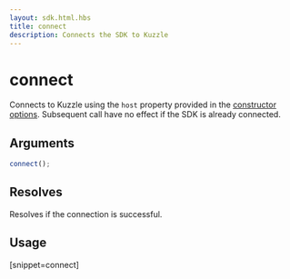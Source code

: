 ```yaml
---
layout: sdk.html.hbs
title: connect
description: Connects the SDK to Kuzzle
---
```


# connect

Connects to Kuzzle using the `host` property provided in the [constructor options](/sdk-reference/js/6/kuzzle/constructor/#arguments-default).
Subsequent call have no effect if the SDK is already connected.

## Arguments

```javascript
connect();
```

## Resolves

Resolves if the connection is successful.

## Usage

[snippet=connect]
